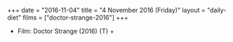 +++
date = "2016-11-04"
title = "4 November 2016 (Friday)"
layout = "daily-diet"
films = ["doctor-strange-2016"]
+++


* Film: Doctor Strange (2016) {T} +